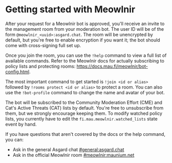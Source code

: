 # Getting started with Meowlnir

After your request for a Meowlnir bot is approved, you'll receive an invite to
the management room from your moderation bot. The user ID will be of the form
`@meowlnir_<uuid>:asgard.chat`. The room will be unencrypted by default, but
you're free to enable encryption if you want it; the bot should come with
cross-signing full set up.

Once you join the room, you can use the `!help` command to view a full list of
available commands. Refer to the Meowlnir docs for actually subscribing to
policy lists and protecting rooms: <https://docs.mau.fi/meowlnir/bot-config.html>.

The most important command to get started is `!join <id or alias>` followed by
`!rooms protect <id or alias>` to protect a room. You can also use the
`!bot-profile` command to change the name and avatar of your bot.

The bot will be subscribed to the Community Moderation Effort (CME) and Cat's
Active Threats (CAT) lists by default. You're free to unsubscribe from them,
but we strongly encourage keeping them. To modify watched policy lists, you
currently have to edit the `fi.mau.meowlnir.watched_lists` state event by hand.

If you have questions that aren't covered by the docs or the help command, you can:

* Ask in the general Asgard chat [#general:asgard.chat](https://matrix.to/#/#general:asgard.chat)
* Ask in the official Meowlnir room [#meowlnir:maunium.net](https://matrix.to/#/#meowlnir:maunium.net)
